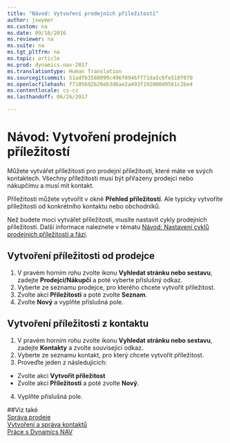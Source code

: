 ```yaml
---
title: "Návod: Vytvoření prodejních příležitostí"
author: jswymer
ms.custom: na
ms.date: 09/16/2016
ms.reviewer: na
ms.suite: na
ms.tgt_pltfrm: na
ms.topic: article
ms.prod: dynamics-nav-2017
ms.translationtype: Human Translation
ms.sourcegitcommit: 51adfb3588099c496f0946ff71da5c6fe518f070
ms.openlocfilehash: f7105692b20eb3d6ae2a493f192000d9561c2be4
ms.contentlocale: cs-cz
ms.lasthandoff: 06/26/2017

---
```

# <a name="how-to-create-sales-opportunities"></a>Návod: Vytvoření prodejních příležitostí
Můžete vytvářet příležitosti pro prodejní příležitosti, které máte ve svých kontaktech. Všechny příležitosti musí být přiřazeny prodejci nebo nákupčímu a musí mít kontakt.

Příležitosti můžete vytvořit v okně **Přehled příležitostí**. Ale typicky vytvoříte příležitosti od konkrétního kontaktu nebo obchodníků.

Než budete moci vytvářet příležitosti, musíte nastavit cykly prodejních příležitostí. Další informace naleznete v tématu [Návod: Nastavení cyklů prodejních příležitostí a fází](marketing-how-setup-opportunity-sales-cycles-stages.md).

## <a name="to-create-an-opportunity-from-a-salesperson"></a>Vytvoření příležitosti od prodejce
1. V pravém horním rohu zvolte ikonu **Vyhledat stránku nebo sestavu**, zadejte **Prodejci/Nákupčí** a poté vyberte příslušný odkaz.
2. Vyberte ze seznamu prodejce, pro kterého chcete vytvořit příležitost.
3. Zvolte akci **Příležitosti** a poté zvolte **Seznam**.
4. Zvolte **Nový** a vyplňte příslušná pole.  

<!-- taken out for OPS -->
<!-- [AZURE.INCLUDE [tooltip-note](../includes/tooltip-note.md)] -->

## <a name="to-create-an-opportunity-from-a-contact"></a>Vytvoření příležitosti z kontaktu
1. V pravém horním rohu zvolte ikonu **Vyhledat stránku nebo sestavu**, zadejte **Kontakty** a zvolte související odkaz.
2. Vyberte ze seznamu kontakt, pro který chcete vytvořit příležitost.
3. Proveďte jeden z následujících:
  * Zvolte akci **Vytvořit příležitost**
  * Zvolte akci **Příležitosti** a poté zvolte **Nový**.
4. Vyplňte příslušná pole.

##<a name="see-also"></a>Viz také  
[Správa prodeje](sales-manage-sales.md)  
[Vytvoření a správa kontaktů](marketing-contacts.md)  
[Práce s Dynamics NAV](ui-work-product.md)

